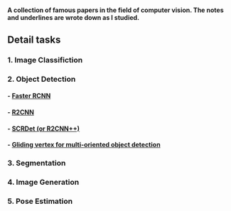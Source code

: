 #### A collection of famous papers in the field of computer vision. The notes and underlines are wrote down as I studied.

## Detail tasks

### 1. Image Classifiction

### 2. Object Detection
####  - [Faster RCNN](https://github.com/Norest73/Computer-Vision/blob/master/Papers/Faster_RCNN_1506.pdf)
####  - [R2CNN](https://github.com/Norest73/Computer-Vision/blob/master/Papers/R2CNN_1706.pdf)
####  - [SCRDet (or R2CNN++)](https://github.com/Norest73/Computer-Vision/blob/master/Papers/SCRDet_1811.pdf)
####  - [Gliding vertex for multi-oriented object detection](https://github.com/Norest73/Computer-Vision/blob/master/Papers/Gliding%20vertex%20on%20for%20multi-oriented%20object%20detection_1911.pdf)
  
### 3. Segmentation

### 4. Image Generation

### 5. Pose Estimation
